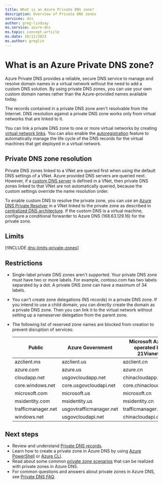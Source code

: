 ```yaml
---
title: What is an Azure Private DNS zone?
description: Overview of Private DNS zones
services: dns
author: greg-lindsay
ms.service: azure-dns
ms.topic: concept-article
ms.date: 10/12/2023
ms.author: greglin
---
```


# What is an Azure Private DNS zone?

Azure Private DNS provides a reliable, secure DNS service to manage and resolve domain names in a virtual network without the need to add a custom DNS solution. By using private DNS zones, you can use your own custom domain names rather than the Azure-provided names available today. 

The records contained in a private DNS zone aren't resolvable from the Internet. DNS resolution against a private DNS zone works only from virtual networks that are linked to it.

You can link a private DNS zone to one or more virtual networks by creating [virtual network links](./private-dns-virtual-network-links.md).
You can also enable the [autoregistration](./private-dns-autoregistration.md) feature to automatically manage the life cycle of the DNS records for the virtual machines that get deployed in a virtual network.

## Private DNS zone resolution

Private DNS zones linked to a VNet are queried first when using the default DNS settings of a VNet. Azure provided DNS servers are queried next. However, if a [custom DNS server](../virtual-network/manage-virtual-network.yml#change-dns-servers) is defined in a VNet, then private DNS zones linked to that VNet are not automatically queried, because the custom settings override the name resolution order. 

To enable custom DNS to resolve the private zone, you can use an [Azure DNS Private Resolver](dns-private-resolver-overview.md) in a VNet linked to the private zone as described in [centralized DNS architecture](private-resolver-architecture.md#centralized-dns-architecture). If the custom DNS is a virtual machine, configure a conditional forwarder to Azure DNS (168.63.129.16) for the private zone.

## Limits

[!INCLUDE [dns-limits-private-zones](../../includes/dns-limits-private-zones.md)]

## Restrictions

* Single-label private DNS zones aren't supported. Your private DNS zone must have two or more labels. For example, contoso.com has two labels separated by a dot. A private DNS zone can have a maximum of 34 labels.
* You can't create zone delegations (NS records) in a private DNS zone. If you intend to use a child domain, you can directly create the domain as a private DNS zone. Then you can link it to the virtual network without setting up a nameserver delegation from the parent zone.
* The following list of reserved zone names are blocked from creation to prevent disruption of services:

    | Public | Azure Government | Microsoft Azure operated by 21Vianet |
    | --- | --- | --- |
    |azclient.ms	| azclient.us	| azclient.cn
    |azure.com |	azure.us	| azure.cn
    |cloudapp.net |	usgovcloudapp.net	| chinacloudapp.cn
    |core.windows.net |	core.usgovcloudapi.net	| core.chinacloudapi.cn
    |microsoft.com |	microsoft.us |	microsoft.cn
    |msidentity.com	| msidentity.us	| msidentity.cn
    |trafficmanager.net	| usgovtrafficmanager.net |	trafficmanager.cn
    |windows.net| 	usgovcloudapi.net	| chinacloudapi.cn

## Next steps

* Review and understand [Private DNS records](dns-private-records.md).
* Learn how to create a private zone in Azure DNS by using [Azure PowerShell](./private-dns-getstarted-powershell.md) or [Azure CLI](./private-dns-getstarted-cli.md).
* Read about some common [private zone scenarios](./private-dns-scenarios.md) that can be realized with private zones in Azure DNS.
* For common questions and answers about private zones in Azure DNS, see [Private DNS FAQ](./dns-faq-private.yml).
